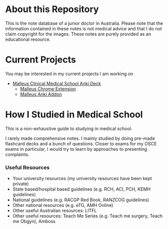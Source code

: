 # About this Repository
This is the note database of a junior doctor in Australia. Please note that the information contained in these notes is not medical advice and that I do not claim copyright for the images. These notes are purely provided as an educational resource.
# Current Projects
You may be interested in my current projects I am working on
- [Malleus Clinical Medical School Anki Deck](https://malleuscm.notion.site)
	- [Malleus Chrome Extension](https://github.com/Sabicool/Malleus-Extension)
	- [Malleus Anki Addon](https://github.com/Sabicool/Malleus-Anki-Addon)
# How I Studied in Medical School
This is a non-exhaustive guide to studying in medical school.

I rarely made comprehensive notes. I mainly studied by doing pre-made flashcard decks and a bunch of questions. Closer to exams for my OSCE exams in particular, I would try to learn by approaches to presenting complaints.
### Useful Resources
- Your university resources (my university resources have been kept private)
- State based/hospital based guidelines (e.g. RCH, ACI, PCH, KEMH guidelines) 
- National guidelines (e.g. RACGP Red Book, RANZCOG guidelines)
- Other national resources (e.g. eTG, AMH Online)
- Other useful Australian resources: LITFL
- Other useful resources: Teach Me Series (e.g. Teach me surgery, Teach me Obgyn), Amboss
